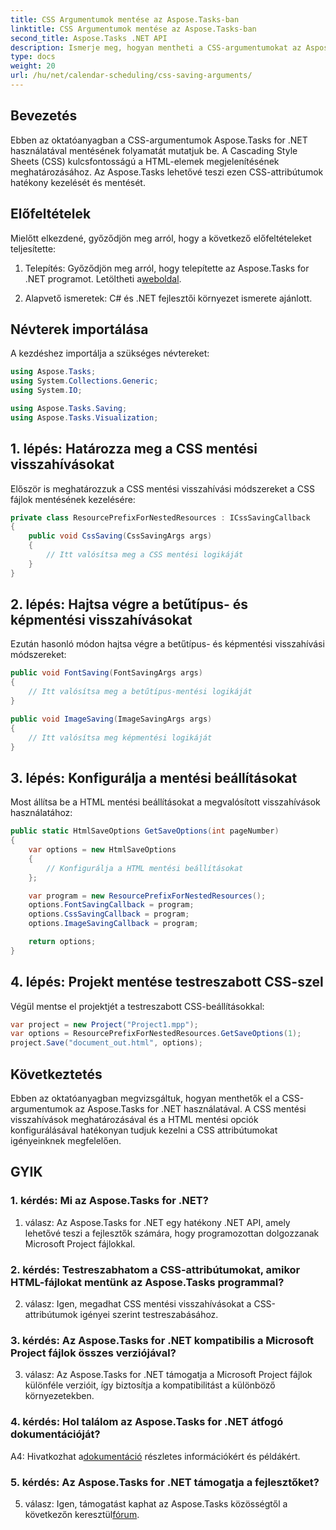 ```yaml
---
title: CSS Argumentumok mentése az Aspose.Tasks-ban
linktitle: CSS Argumentumok mentése az Aspose.Tasks-ban
second_title: Aspose.Tasks .NET API
description: Ismerje meg, hogyan mentheti a CSS-argumentumokat az Aspose.Tasks for .NET-ben a HTML-kimenet testreszabásához. Fokozza a prezentációt személyre szabott CSS-beállításokkal.
type: docs
weight: 20
url: /hu/net/calendar-scheduling/css-saving-arguments/
---
```

## Bevezetés

Ebben az oktatóanyagban a CSS-argumentumok Aspose.Tasks for .NET használatával mentésének folyamatát mutatjuk be. A Cascading Style Sheets (CSS) kulcsfontosságú a HTML-elemek megjelenítésének meghatározásához. Az Aspose.Tasks lehetővé teszi ezen CSS-attribútumok hatékony kezelését és mentését.

## Előfeltételek

Mielőtt elkezdené, győződjön meg arról, hogy a következő előfeltételeket teljesítette:

1.  Telepítés: Győződjön meg arról, hogy telepítette az Aspose.Tasks for .NET programot. Letöltheti a[weboldal](https://releases.aspose.com/tasks/net/).

2. Alapvető ismeretek: C# és .NET fejlesztői környezet ismerete ajánlott.

## Névterek importálása

A kezdéshez importálja a szükséges névtereket:

```csharp
using Aspose.Tasks;
using System.Collections.Generic;
using System.IO;

using Aspose.Tasks.Saving;
using Aspose.Tasks.Visualization;

```
## 1. lépés: Határozza meg a CSS mentési visszahívásokat

Először is meghatározzuk a CSS mentési visszahívási módszereket a CSS fájlok mentésének kezelésére:

```csharp
private class ResourcePrefixForNestedResources : ICssSavingCallback
{
    public void CssSaving(CssSavingArgs args)
    {
        // Itt valósítsa meg a CSS mentési logikáját
    }
}
```

## 2. lépés: Hajtsa végre a betűtípus- és képmentési visszahívásokat

Ezután hasonló módon hajtsa végre a betűtípus- és képmentési visszahívási módszereket:

```csharp
public void FontSaving(FontSavingArgs args)
{
    // Itt valósítsa meg a betűtípus-mentési logikáját
}

public void ImageSaving(ImageSavingArgs args)
{
    // Itt valósítsa meg képmentési logikáját
}
```

## 3. lépés: Konfigurálja a mentési beállításokat

Most állítsa be a HTML mentési beállításokat a megvalósított visszahívások használatához:

```csharp
public static HtmlSaveOptions GetSaveOptions(int pageNumber)
{
    var options = new HtmlSaveOptions
    {
        // Konfigurálja a HTML mentési beállításokat
    };

    var program = new ResourcePrefixForNestedResources();
    options.FontSavingCallback = program;
    options.CssSavingCallback = program;
    options.ImageSavingCallback = program;

    return options;
}
```

## 4. lépés: Projekt mentése testreszabott CSS-szel

Végül mentse el projektjét a testreszabott CSS-beállításokkal:

```csharp
var project = new Project("Project1.mpp");
var options = ResourcePrefixForNestedResources.GetSaveOptions(1);
project.Save("document_out.html", options);
```

## Következtetés

Ebben az oktatóanyagban megvizsgáltuk, hogyan menthetők el a CSS-argumentumok az Aspose.Tasks for .NET használatával. A CSS mentési visszahívások meghatározásával és a HTML mentési opciók konfigurálásával hatékonyan tudjuk kezelni a CSS attribútumokat igényeinknek megfelelően.

## GYIK

### 1. kérdés: Mi az Aspose.Tasks for .NET?

1. válasz: Az Aspose.Tasks for .NET egy hatékony .NET API, amely lehetővé teszi a fejlesztők számára, hogy programozottan dolgozzanak Microsoft Project fájlokkal.

### 2. kérdés: Testreszabhatom a CSS-attribútumokat, amikor HTML-fájlokat mentünk az Aspose.Tasks programmal?

2. válasz: Igen, megadhat CSS mentési visszahívásokat a CSS-attribútumok igényei szerint testreszabásához.

### 3. kérdés: Az Aspose.Tasks for .NET kompatibilis a Microsoft Project fájlok összes verziójával?

3. válasz: Az Aspose.Tasks for .NET támogatja a Microsoft Project fájlok különféle verzióit, így biztosítja a kompatibilitást a különböző környezetekben.

### 4. kérdés: Hol találom az Aspose.Tasks for .NET átfogó dokumentációját?

 A4: Hivatkozhat a[dokumentáció](https://reference.aspose.com/tasks/net/) részletes információkért és példákért.

### 5. kérdés: Az Aspose.Tasks for .NET támogatja a fejlesztőket?

 5. válasz: Igen, támogatást kaphat az Aspose.Tasks közösségtől a következőn keresztül[fórum](https://forum.aspose.com/c/tasks/15).